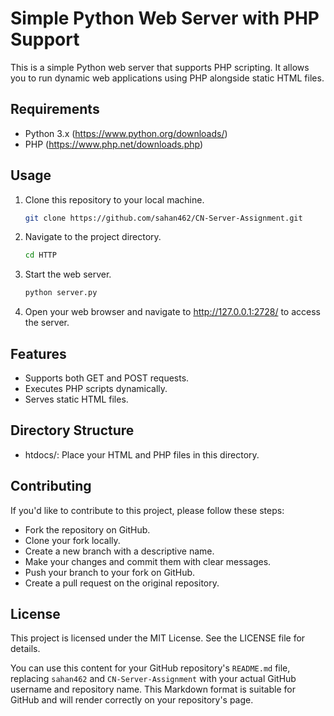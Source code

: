 # Simple Python Web Server with PHP Support

This is a simple Python web server that supports PHP scripting. It allows you to run dynamic web applications using PHP alongside static HTML files.

## Requirements

- Python 3.x (https://www.python.org/downloads/)
- PHP (https://www.php.net/downloads.php)

## Usage

1. Clone this repository to your local machine.

   ```bash
   git clone https://github.com/sahan462/CN-Server-Assignment.git
2. Navigate to the project directory.
   ```bash
   cd HTTP
4. Start the web server.
   ```bash
   python server.py
5. Open your web browser and navigate to http://127.0.0.1:2728/ to access the server.

## Features
- Supports both GET and POST requests.
- Executes PHP scripts dynamically.
- Serves static HTML files.
  
## Directory Structure
- htdocs/: Place your HTML and PHP files in this directory.
  
## Contributing
If you'd like to contribute to this project, please follow these steps:
- Fork the repository on GitHub.
- Clone your fork locally.
- Create a new branch with a descriptive name.
- Make your changes and commit them with clear messages.
- Push your branch to your fork on GitHub.
- Create a pull request on the original repository.
  
## License
This project is licensed under the MIT License. See the LICENSE file for details.

You can use this content for your GitHub repository's `README.md` file, replacing `sahan462` and `CN-Server-Assignment` with your actual GitHub username and repository name. This Markdown format is suitable for GitHub and will render correctly on your repository's page.


